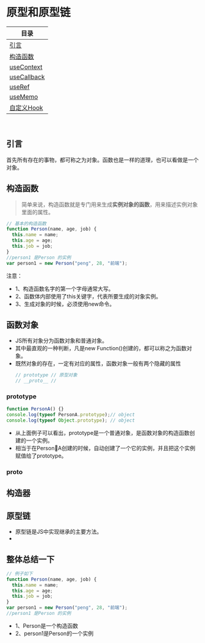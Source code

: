 # 原型和原型链

| 目录 |
| --- |
| [引言](#chapter-one) |
| <a name="catalog-chapter-two" id="catalog-chapter-two"></a>[构造函数](#chapter-two) |
| <a name="catalog-chapter-three" id="catalog-chapter-three"></a>[useContext](#chapter-three) |
| <a name="catalog-chapter-four" id="catalog-chapter-four"></a>[useCallback](#chapter-four) |
| <a name="catalog-chapter-five" id="catalog-chapter-five"></a>[useRef](#chapter-five) |
| <a name="catalog-chapter-six" id="catalog-chapter-six"></a>[useMemo](#chapter-six) |
| <a name="catalog-chapter-seven" id="catalog-chapter-seven"></a>[自定义Hook](#chapter-seven) |
<!-- 目录结束 -->
<br/>



## <a name="chapter-one" id="chapter-one"></a>引言
首先所有存在的事物，都可称之为对象。函数也是一样的道理，也可以看做是一个对象。

## <a name="chapter-two" id="chapter-two"></a>构造函数
>简单来说，构造函数就是专门用来生成**实例对象的函数**，用来描述实例对象里面的属性。

```js
// 基本的构造函数
function Person(name, age, job) {
  this.name = name;
  this.age = age;
  this.job = job;
}
//person1 是Person 的实例
var person1 = new Person("peng", 28, "前端");   
```

注意：
* 1、构造函数名字的第一个字母通常大写。
* 2、函数体内部使用了this关键字，代表所要生成的对象实例。
* 3、生成对象的时候，必须使用new命令。



## 函数对象
* JS所有对象分为函数对象和普通对象。
* 其中最直观的一种判断，凡是new Function()创建的，都可以称之为函数对象。
* 既然对象的存在，一定有对应的属性，函数对象一般有两个隐藏的属性
  ```js
  // prototype // 原型对象
  // __proto__ // 
  ```

### prototype

```js
function PersonA() {}
console.log(typeof PersonA.prototype);// object
console.log(typeof Object.prototype); // object
```

* 从上面例子可以看出，prototype是一个普通对象，是函数对象的构造函数创建的一个实例。
* 相当于在PersonA创建的时候，自动创建了一个它的实例，并且把这个实例赋值给了prototype。

### __proto__

## 构造器
## 原型链
* 原型链是JS中实现继承的主要方法。
* 

## 整体总结一下
```js
// 例子如下
function Person(name, age, job) {
  this.name = name;
  this.age = age;
  this.job = job;
}
var person1 = new Person("peng", 28, "前端");
//person1 是Person 的实例   
```
* 1、Person是一个构造函数
* 2、person1是Person的一个实例
